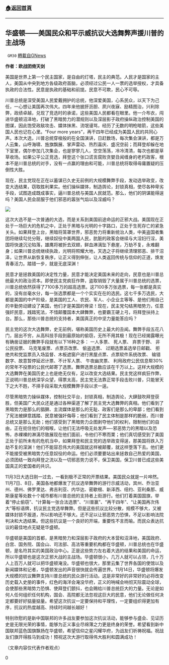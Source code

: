 ###  [:house:返回首頁](https://github.com/ourhimalayas/txt)
---

## 华盛顿——美国民众和平示威抗议大选舞弊声援川普的主战场
` GM30` [轉載自GNews](https://gnews.org/zh-hans/553084/)

**作者：欧战团倚天剑**

美国是世界上第一个民主国家，是自由的灯塔，民主的典范。人民才是国家的主人，美国从中央到地方各级政府首脑，必须经过公民一人一票的选举授权，才具备执政的合法性。民意是执政的基础和前提。民意不可欺，民心不可辱。

川普总统是深受美国人民爱戴拥护的总统，他深爱美国，心系民众，以天下为己任，一心想让美国再次伟大。四年来他披肝沥胆、夙兴夜寐、励精图治，兴利除弊，政绩卓越，兑现了竞选时的承诺，这些美国人民都看在眼里。他一介布衣，闯进华盛顿沼泽地，打破了黑暗势力的潜规则以及深层影子政府操纵政治控制美国的图谋，因此饱受政敌攻击、媒体抹黑、流氓谩骂，经历了无数的明枪暗箭，这些美国人民也记在心里。“Four more years”，再干四年已经成为美国人民的共同心声。本次大选，川普总统穿梭般的在全国演讲，日赶数场，每次集会演讲，都是万人云集，山呼海啸、旌旗飘展、掌声雷动、热烈喜庆、盛况空前；而拜登却躲在地下室里，偶尔参加几次集会，也是寥寥几人，空空荡荡，冷冷清清，每次也都是草草收场。如果公平公正竞选，拜登这个张口谎言腐败贪婪丑闻缠身的老朽政客，根本不是川普总统的对手，没有一点赢的理由和可能，川普总统将取得毋庸置疑的压倒性大胜。

现在，民主党现在正在以蓄谋已久史无前例的大规模舞弊手段，发动选举政变，改变大选结果，窃取胜利果实。他们操纵媒体，制造舆论，封锁真相，使尽各种卑劣手段，试图造成既成事实，逼川普总统与美国人民就范。那么，他们的阴谋能得逞吗？美国人民会屈服于他们邪恶的嚣张气焰以及淫威吗？

![](https://gnews-media-offload.s3.amazonaws.com/wp-content/uploads/2020/11/12224247/74-2-1140x684-1.jpg)

这次大选不是一次普通的大选，而是关系到美国前途命运的正邪大战。美国现在正处于一场巨大的危机之中，正处于黑暗与光明的十字路口，正处于生死存亡的紧急关头。如果拜登上台，黑暗将笼罩世界，邪恶势力将重新统治人类，中美盗国者集团将继续勾兑分赃，继续奴役中美两国人民，肮脏的政客会继续与大淫妇行淫，美国将快速沉沦陷落，雄鹰将被折去双翅，鲜血淋漓坠下悬崖，万劫不复，永难翻身；如果川普总统继续执政，光明将照耀大地，天选之子将继续清理邪恶、排干沼泽，让世界从新恢复秩序，让正义得到伸张，让人类返回传统与信仰的正道，焕发青春活力。踏错一步，就是无底深渊！

民意才是拯救美国的决定性力量，民意才能决定美国未来的走向，民意也是川普总统最大的政治资本。即使民主党疯狂作弊，盗取销毁了大量属于川普总统的选票，川普总统依然获得了7100多万的超高选票。这7100多万张选票，每一张都是真实的，没有丝毫水分，每一张选票都是一个个实实在在的选民。这七千多万选民，大都是美国的中产阶级，是美国的工人、农民、军人、小企业主等等、是他们用自己的辛勤劳动建设了美国，他们才是美国的脊梁！现在，民主党勾结黑暗势力，任意强奸民意，践踏宪法，不惜颠覆国本大肆舞弊，也要霸王硬上弓，将拜登扶持上台。那么，那些川普总统的支持者，美国真正的中坚力量能答应吗？

民主党的这次大选舞弊，史无前例，堪称美国历史上最大的丑闻。舞弊手段五花八门，层出不穷，从高科技手段到最原始的偷窃，无所不用其极！现在已经揭露曝光有确凿证据的舞弊手段就有以下16种之多： 一人多票、 死人票、 弃票于野、 非公民投票、 马克笔废票、点票员改票、 偷盗选票、 过期选票盖选举日邮戳、 拒绝共和党监票员入场监督、木板遮窗户进行黑屋点票、点票软件系统改票、 输错数字、故意暂停延迟计票、不计军人票、 午夜幽灵票、 利用政府公民信息帮30%的常年不投票的公民代邮寄了选票。舞弊选票总数应该在千万以上。这样大规模的大选舞弊在美国历史上也是绝无仅有，足以改变大选结果。民主党这样疯狂作弊，正说明川普总统深孚众望，得票太高，民主党无法靠正常手段击败川普，只能冒天下之大不韪，不择手段采取大规模舞弊手段以求一逞。

尽管黑暗势力操纵媒体，控制社交平台，封锁真相，制造舆论，大肆鼓吹拜登获胜，但美国广大民众还是通过各种渠道了解了民主党大选舞弊的真相。他们看到了黑暗势力是那么的猖獗、主流媒体是那么的无耻、政客们是那么的卑鄙；他们看到了宪法被肆意践踏、民意被强奸侮辱；他们看到了民主体制是那样的脆弱，而川普总统又是那么无助；他们感受到了黑暗势力企图剥夺他们的权利，限制他们的自由，正在扼住他们的咽喉，让他们无法呼吸无处发声—-邪恶势力的黑暗以及恐怖，赤裸裸的淋漓尽致展现在他们面前，令他们不寒而栗；他们真切感受到了美国正处于前所未有的危机当中，如果拜登和民主党的选举政变得逞，那美国将跌入万劫不复的深渊！他们不能容忍伟大的美国就这样被颠覆，就这样堕落下去。他们更不能接受被黑暗势力任意奴役的命运。他们必须要要站出来拯救自己热爱的美国，必须团结一致向拜登之流以及一切邪恶势力说不，保卫美国，保卫川普已成这些美国真正的爱国者的共识。

11月3日大选日刚一过去，一看到极不正常的开票结果。美国民众就是一片哗然。11月7日、8日，美国各地都爆发了抗议选举舞弊的游行示威活动，宾州、乔治亚州、德州、佛罗里达、弗吉利亚、内华达、密歇根、新泽西、纽约、亚利桑那、威斯康星等处数十个城市都有川普总统的支持者上街游行。他们打着美国国旗，举着“停止偷窃”、“计算每一张合法选票”、“川普赢”、“再干四年”、“让美国再次伟大”等标语牌，抗议民主党选举舞弊。但是这些抗议比较分散，规模不够大，又被媒体封锁不报道，所以影响还不够大。还不足以让邪恶势力恐惧，不足以影响法院判决和大选结果。但这些抗议是一个良好的开端，重要性不言而喻。而民众表达抗议的最佳地点无疑是华盛顿。

华盛顿是美国的首都，是黑暗势力和深层影子政府的大本营和沼泽地，美国政府、白宫、国务院、国会山、司法部、高法等重要机构都在华盛顿，川普总统也在华盛顿，是名符其实的美国政治中心。正是这些势力左右着大选的结果和美国的命运，所以华盛顿也是这次正邪大战的主战场。华盛顿很小，几万人就可以占领，几十万人上百万人就可以把华盛顿淹没。华盛顿也很大，那里云集了世界各国的使馆以及新闻媒体和记者，华盛顿发出的声音很快就会传遍世界。11月14日，华盛顿将爆发大规模的抗议舞弊支持川普总统的民众游行活动。这是非常好的非常好的必将改变历史载入史册的事件，红色的海洋会淹没华府，正义的呐喊会响彻天际震动全球，会使那些黑暗势力恐惧、使拜登们颤抖，也会赐给川普总统巨大的力量。无论是如何人任何组织任何机构，国会、高院都无法忽视这巨大的民意，他们无论做任何决定都要好好掂量掂量。希望这次抗议一定要保持和平理性，一定要组织得更加有序，抗议的热度越高、持续时间越长越好！

特别欣慰的是新中国联邦的许多战友要参加这次抗议活动，能够参与盛会、见证历史是无限光荣的事情，能够为正义事业尽绵薄之力更是终身的荣誉。希望看到新中国联邦蓝色国旗飘扬在华盛顿，希望信仰之星闪耀华府，为战友们祈祷祝福。祝战友们旗开得胜马到成功！预祝这次大游行取得伟大胜利和圆满成功！

（文章内容仅代表作者观点）

0
